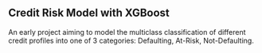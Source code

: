 ## Credit Risk Model with XGBoost

An early project aiming to model the multiclass classification of different credit profiles into one of 3 categories: Defaulting, At-Risk, Not-Defaulting. 
